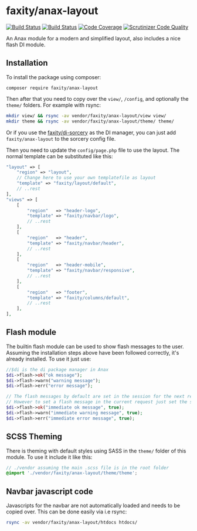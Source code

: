 faxity/anax-layout
======================

[![Build Status](https://travis-ci.com/iFaxity/anax-layout.svg?branch=master)](https://travis-ci.com/iFaxity/anax-layout)
[![Build Status](https://scrutinizer-ci.com/g/iFaxity/anax-layout/badges/build.png?b=master)](https://scrutinizer-ci.com/g/iFaxity/anax-layout/build-status/master)
[![Code Coverage](https://scrutinizer-ci.com/g/iFaxity/anax-layout/badges/coverage.png?b=master)](https://scrutinizer-ci.com/g/iFaxity/anax-layout/?branch=master)
[![Scrutinizer Code Quality](https://scrutinizer-ci.com/g/iFaxity/anax-layout/badges/quality-score.png?b=master)](https://scrutinizer-ci.com/g/iFaxity/anax-layout/?branch=master)

An Anax module for a modern and simplified layout, also includes a nice flash DI module.

## Installation

To install the package using composer:

`composer require faxity/anax-layout`

Then after that you need to copy over the `view/`, `/config`, and optionally the `theme/` folders.
For example with rsync:

```bash
mkdir view/ && rsync -av vendor/faxity/anax-layout/view view/
mkdir theme && rsync -av vendor/faxity/anax-layout/theme/ theme/
```

Or if you use the [faxity/di-sorcery](https://packagist.org/packages/faxity/di-sorcery) as the DI manager, you can just add `faxity/anax-layout` to the sorcery config file.

Then you need to update the `config/page.php` file to use the layout.
The normal template can be substituted like this:

```php
"layout" => [
    "region" => "layout",
    // Change here to use your own templatefile as layout
    "template" => "faxity/layout/default",
    // ..rest
],
"views" => [
    [
        "region"   => "header-logo",
        "template" => "faxity/navbar/logo",
        // ..rest
    ],
    [
        "region"   => "header",
        "template" => "faxity/navbar/header",
        // ..rest
    ],
    [
        "region"   => "header-mobile",
        "template" => "faxity/navbar/responsive",
        // ..rest
    ],
    [
        "region"   => "footer",
        "template" => "faxity/columns/default",
        // ..rest
    ],
],
```



## Flash module

The builtin flash module can be used to show flash messages to the user.
Assuming the installation steps above have been followed correctly, it's already installed.
To use it just use:

```php
//$di is the di package manager in Anax
$di->flash->ok("ok message");
$di->flash->warn("warning message");
$di->flash->err("error message");

// The flash messages by default are set in the session for the next request
// However to set a flash message in the current request just set the second argument to true
$di->flash->ok("immediate ok message", true);
$di->flash->warn("immediate warning message", true);
$di->flash->err("immediate error message", true);
```



## SCSS Theming

There is theming with default styles using SASS in the `theme/` folder of this module.
To use it include it like this:

```scss
// ./vendor assuming the main .scss file is in the root folder
@import './vendor/faxity/anax-layout/theme/theme';
```



## Navbar javascript code

Javascripts for the navbar are not automatically loaded and needs to be copied over.
This can be done easily via i.e rsync:

```bash
rsync -av vendor/faxity/anax-layout/htdocs htdocs/
```
